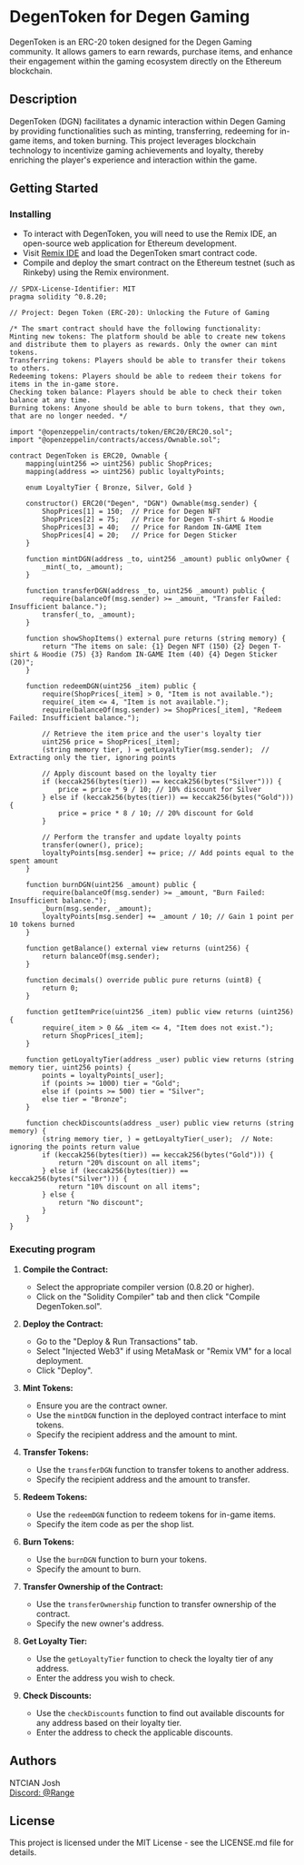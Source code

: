 # DegenToken for Degen Gaming

DegenToken is an ERC-20 token designed for the Degen Gaming community. It allows gamers to earn rewards, purchase items, and enhance their engagement within the gaming ecosystem directly on the Ethereum blockchain.

## Description

DegenToken (DGN) facilitates a dynamic interaction within Degen Gaming by providing functionalities such as minting, transferring, redeeming for in-game items, and token burning. This project leverages blockchain technology to incentivize gaming achievements and loyalty, thereby enriching the player's experience and interaction within the game.

## Getting Started

### Installing

* To interact with DegenToken, you will need to use the Remix IDE, an open-source web application for Ethereum development.
* Visit [Remix IDE](https://remix.ethereum.org) and load the DegenToken smart contract code.
* Compile and deploy the smart contract on the Ethereum testnet (such as Rinkeby) using the Remix environment.

```solidity
// SPDX-License-Identifier: MIT
pragma solidity ^0.8.20;

// Project: Degen Token (ERC-20): Unlocking the Future of Gaming

/* The smart contract should have the following functionality:
Minting new tokens: The platform should be able to create new tokens and distribute them to players as rewards. Only the owner can mint tokens.
Transferring tokens: Players should be able to transfer their tokens to others.
Redeeming tokens: Players should be able to redeem their tokens for items in the in-game store.
Checking token balance: Players should be able to check their token balance at any time.
Burning tokens: Anyone should be able to burn tokens, that they own, that are no longer needed. */

import "@openzeppelin/contracts/token/ERC20/ERC20.sol";
import "@openzeppelin/contracts/access/Ownable.sol";

contract DegenToken is ERC20, Ownable {
    mapping(uint256 => uint256) public ShopPrices;
    mapping(address => uint256) public loyaltyPoints;
    
    enum LoyaltyTier { Bronze, Silver, Gold }

    constructor() ERC20("Degen", "DGN") Ownable(msg.sender) {
        ShopPrices[1] = 150;  // Price for Degen NFT
        ShopPrices[2] = 75;   // Price for Degen T-shirt & Hoodie
        ShopPrices[3] = 40;   // Price for Random IN-GAME Item
        ShopPrices[4] = 20;   // Price for Degen Sticker
    }

    function mintDGN(address _to, uint256 _amount) public onlyOwner {
        _mint(_to, _amount);
    }

    function transferDGN(address _to, uint256 _amount) public {
        require(balanceOf(msg.sender) >= _amount, "Transfer Failed: Insufficient balance.");
        transfer(_to, _amount);
    }

    function showShopItems() external pure returns (string memory) {
        return "The items on sale: {1} Degen NFT (150) {2} Degen T-shirt & Hoodie (75) {3} Random IN-GAME Item (40) {4} Degen Sticker (20)";
    }

    function redeemDGN(uint256 _item) public {
        require(ShopPrices[_item] > 0, "Item is not available.");
        require(_item <= 4, "Item is not available.");
        require(balanceOf(msg.sender) >= ShopPrices[_item], "Redeem Failed: Insufficient balance.");
        
        // Retrieve the item price and the user's loyalty tier
        uint256 price = ShopPrices[_item];
        (string memory tier, ) = getLoyaltyTier(msg.sender);  // Extracting only the tier, ignoring points
        
        // Apply discount based on the loyalty tier
        if (keccak256(bytes(tier)) == keccak256(bytes("Silver"))) {
            price = price * 9 / 10; // 10% discount for Silver
        } else if (keccak256(bytes(tier)) == keccak256(bytes("Gold"))) {
            price = price * 8 / 10; // 20% discount for Gold
        }
        
        // Perform the transfer and update loyalty points
        transfer(owner(), price);
        loyaltyPoints[msg.sender] += price; // Add points equal to the spent amount
    }

    function burnDGN(uint256 _amount) public {
        require(balanceOf(msg.sender) >= _amount, "Burn Failed: Insufficient balance.");
        _burn(msg.sender, _amount);
        loyaltyPoints[msg.sender] += _amount / 10; // Gain 1 point per 10 tokens burned
    }

    function getBalance() external view returns (uint256) {
        return balanceOf(msg.sender);
    }

    function decimals() override public pure returns (uint8) {
        return 0;
    }

    function getItemPrice(uint256 _item) public view returns (uint256) {
        require(_item > 0 && _item <= 4, "Item does not exist.");
        return ShopPrices[_item];
    }

    function getLoyaltyTier(address _user) public view returns (string memory tier, uint256 points) {
        points = loyaltyPoints[_user];
        if (points >= 1000) tier = "Gold";
        else if (points >= 500) tier = "Silver";
        else tier = "Bronze";
    }

    function checkDiscounts(address _user) public view returns (string memory) {
        (string memory tier, ) = getLoyaltyTier(_user);  // Note: ignoring the points return value
        if (keccak256(bytes(tier)) == keccak256(bytes("Gold"))) {
            return "20% discount on all items";
        } else if (keccak256(bytes(tier)) == keccak256(bytes("Silver"))) {
            return "10% discount on all items";
        } else {
            return "No discount";
        }
    }
}
```
### Executing program

1. **Compile the Contract:**

   - Select the appropriate compiler version (0.8.20 or higher).
   - Click on the "Solidity Compiler" tab and then click "Compile DegenToken.sol".

2. **Deploy the Contract:**

   - Go to the "Deploy & Run Transactions" tab.
   - Select "Injected Web3" if using MetaMask or "Remix VM" for a local deployment.
   - Click "Deploy".

3. **Mint Tokens:**

   - Ensure you are the contract owner.
   - Use the `mintDGN` function in the deployed contract interface to mint tokens.
   - Specify the recipient address and the amount to mint.

4. **Transfer Tokens:**

   - Use the `transferDGN` function to transfer tokens to another address.
   - Specify the recipient address and the amount to transfer.

5. **Redeem Tokens:**

   - Use the `redeemDGN` function to redeem tokens for in-game items.
   - Specify the item code as per the shop list.

6. **Burn Tokens:**

   - Use the `burnDGN` function to burn your tokens.
   - Specify the amount to burn.

7. **Transfer Ownership of the Contract:**

   - Use the `transferOwnership` function to transfer ownership of the contract.
   - Specify the new owner's address.

8. **Get Loyalty Tier:**

   - Use the `getLoyaltyTier` function to check the loyalty tier of any address.
   - Enter the address you wish to check.

9. **Check Discounts:**

   - Use the `checkDiscounts` function to find out available discounts for any address based on their loyalty tier.
   - Enter the address to check the applicable discounts.

## Authors

NTCIAN Josh
<br>
[Discord: @Range](https://discordapp.com/users/Range#4932)

## License

This project is licensed under the MIT License - see the LICENSE.md file for details.
